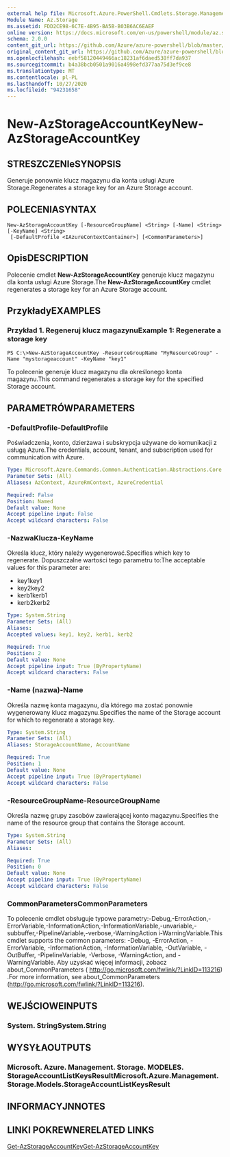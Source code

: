 ```yaml
---
external help file: Microsoft.Azure.PowerShell.Cmdlets.Storage.Management.dll-Help.xml
Module Name: Az.Storage
ms.assetid: FDD2CE98-6C7E-4B95-BA5B-B03B6AC6EAEF
online version: https://docs.microsoft.com/en-us/powershell/module/az.storage/new-azstorageaccountkey
schema: 2.0.0
content_git_url: https://github.com/Azure/azure-powershell/blob/master/src/Storage/Storage.Management/help/New-AzStorageAccountKey.md
original_content_git_url: https://github.com/Azure/azure-powershell/blob/master/src/Storage/Storage.Management/help/New-AzStorageAccountKey.md
ms.openlocfilehash: eebf58120449466ac18231af6daed538ff7da937
ms.sourcegitcommit: b4a38bcb0501a9016a4998efd377aa75d3ef9ce8
ms.translationtype: MT
ms.contentlocale: pl-PL
ms.lasthandoff: 10/27/2020
ms.locfileid: "94231658"
---
```

# <span data-ttu-id="7ab84-101">New-AzStorageAccountKey</span><span class="sxs-lookup"><span data-stu-id="7ab84-101">New-AzStorageAccountKey</span></span>

## <span data-ttu-id="7ab84-102">STRESZCZENIe</span><span class="sxs-lookup"><span data-stu-id="7ab84-102">SYNOPSIS</span></span>
<span data-ttu-id="7ab84-103">Generuje ponownie klucz magazynu dla konta usługi Azure Storage.</span><span class="sxs-lookup"><span data-stu-id="7ab84-103">Regenerates a storage key for an Azure Storage account.</span></span>

## <span data-ttu-id="7ab84-104">POLECENIA</span><span class="sxs-lookup"><span data-stu-id="7ab84-104">SYNTAX</span></span>

```
New-AzStorageAccountKey [-ResourceGroupName] <String> [-Name] <String> [-KeyName] <String>
 [-DefaultProfile <IAzureContextContainer>] [<CommonParameters>]
```

## <span data-ttu-id="7ab84-105">Opis</span><span class="sxs-lookup"><span data-stu-id="7ab84-105">DESCRIPTION</span></span>
<span data-ttu-id="7ab84-106">Polecenie cmdlet **New-AzStorageAccountKey** generuje klucz magazynu dla konta usługi Azure Storage.</span><span class="sxs-lookup"><span data-stu-id="7ab84-106">The **New-AzStorageAccountKey** cmdlet regenerates a storage key for an Azure Storage account.</span></span>

## <span data-ttu-id="7ab84-107">Przykłady</span><span class="sxs-lookup"><span data-stu-id="7ab84-107">EXAMPLES</span></span>

### <span data-ttu-id="7ab84-108">Przykład 1. Regeneruj klucz magazynu</span><span class="sxs-lookup"><span data-stu-id="7ab84-108">Example 1: Regenerate a storage key</span></span>
```
PS C:\>New-AzStorageAccountKey -ResourceGroupName "MyResourceGroup" -Name "mystorageaccount" -KeyName "key1"
```

<span data-ttu-id="7ab84-109">To polecenie generuje klucz magazynu dla określonego konta magazynu.</span><span class="sxs-lookup"><span data-stu-id="7ab84-109">This command regenerates a storage key for the specified Storage account.</span></span>

## <span data-ttu-id="7ab84-110">PARAMETRÓW</span><span class="sxs-lookup"><span data-stu-id="7ab84-110">PARAMETERS</span></span>

### <span data-ttu-id="7ab84-111">-DefaultProfile</span><span class="sxs-lookup"><span data-stu-id="7ab84-111">-DefaultProfile</span></span>
<span data-ttu-id="7ab84-112">Poświadczenia, konto, dzierżawa i subskrypcja używane do komunikacji z usługą Azure.</span><span class="sxs-lookup"><span data-stu-id="7ab84-112">The credentials, account, tenant, and subscription used for communication with Azure.</span></span>

```yaml
Type: Microsoft.Azure.Commands.Common.Authentication.Abstractions.Core.IAzureContextContainer
Parameter Sets: (All)
Aliases: AzContext, AzureRmContext, AzureCredential

Required: False
Position: Named
Default value: None
Accept pipeline input: False
Accept wildcard characters: False
```

### <span data-ttu-id="7ab84-113">-NazwaKlucza</span><span class="sxs-lookup"><span data-stu-id="7ab84-113">-KeyName</span></span>
<span data-ttu-id="7ab84-114">Określa klucz, który należy wygenerować.</span><span class="sxs-lookup"><span data-stu-id="7ab84-114">Specifies which key to regenerate.</span></span>
<span data-ttu-id="7ab84-115">Dopuszczalne wartości tego parametru to:</span><span class="sxs-lookup"><span data-stu-id="7ab84-115">The acceptable values for this parameter are:</span></span>
- <span data-ttu-id="7ab84-116">key1</span><span class="sxs-lookup"><span data-stu-id="7ab84-116">key1</span></span>
- <span data-ttu-id="7ab84-117">key2</span><span class="sxs-lookup"><span data-stu-id="7ab84-117">key2</span></span>
- <span data-ttu-id="7ab84-118">kerb1</span><span class="sxs-lookup"><span data-stu-id="7ab84-118">kerb1</span></span>
- <span data-ttu-id="7ab84-119">kerb2</span><span class="sxs-lookup"><span data-stu-id="7ab84-119">kerb2</span></span>

```yaml
Type: System.String
Parameter Sets: (All)
Aliases:
Accepted values: key1, key2, kerb1, kerb2

Required: True
Position: 2
Default value: None
Accept pipeline input: True (ByPropertyName)
Accept wildcard characters: False
```

### <span data-ttu-id="7ab84-120">-Name (nazwa)</span><span class="sxs-lookup"><span data-stu-id="7ab84-120">-Name</span></span>
<span data-ttu-id="7ab84-121">Określa nazwę konta magazynu, dla którego ma zostać ponownie wygenerowany klucz magazynu.</span><span class="sxs-lookup"><span data-stu-id="7ab84-121">Specifies the name of the Storage account for which to regenerate a storage key.</span></span>

```yaml
Type: System.String
Parameter Sets: (All)
Aliases: StorageAccountName, AccountName

Required: True
Position: 1
Default value: None
Accept pipeline input: True (ByPropertyName)
Accept wildcard characters: False
```

### <span data-ttu-id="7ab84-122">-ResourceGroupName</span><span class="sxs-lookup"><span data-stu-id="7ab84-122">-ResourceGroupName</span></span>
<span data-ttu-id="7ab84-123">Określa nazwę grupy zasobów zawierającej konto magazynu.</span><span class="sxs-lookup"><span data-stu-id="7ab84-123">Specifies the name of the resource group that contains the Storage account.</span></span>

```yaml
Type: System.String
Parameter Sets: (All)
Aliases:

Required: True
Position: 0
Default value: None
Accept pipeline input: True (ByPropertyName)
Accept wildcard characters: False
```

### <span data-ttu-id="7ab84-124">CommonParameters</span><span class="sxs-lookup"><span data-stu-id="7ab84-124">CommonParameters</span></span>
<span data-ttu-id="7ab84-125">To polecenie cmdlet obsługuje typowe parametry:-Debug,-ErrorAction,-ErrorVariable,-InformationAction,-InformationVariable,-unvariable,-subbuffer,-PipelineVariable,-verbose,-WarningAction i-WarningVariable.</span><span class="sxs-lookup"><span data-stu-id="7ab84-125">This cmdlet supports the common parameters: -Debug, -ErrorAction, -ErrorVariable, -InformationAction, -InformationVariable, -OutVariable, -OutBuffer, -PipelineVariable, -Verbose, -WarningAction, and -WarningVariable.</span></span> <span data-ttu-id="7ab84-126">Aby uzyskać więcej informacji, zobacz about_CommonParameters ( http://go.microsoft.com/fwlink/?LinkID=113216) .</span><span class="sxs-lookup"><span data-stu-id="7ab84-126">For more information, see about_CommonParameters (http://go.microsoft.com/fwlink/?LinkID=113216).</span></span>

## <span data-ttu-id="7ab84-127">WEJŚCIOWE</span><span class="sxs-lookup"><span data-stu-id="7ab84-127">INPUTS</span></span>

### <span data-ttu-id="7ab84-128">System. String</span><span class="sxs-lookup"><span data-stu-id="7ab84-128">System.String</span></span>

## <span data-ttu-id="7ab84-129">WYSYŁA</span><span class="sxs-lookup"><span data-stu-id="7ab84-129">OUTPUTS</span></span>

### <span data-ttu-id="7ab84-130">Microsoft. Azure. Management. Storage. MODELES. StorageAccountListKeysResult</span><span class="sxs-lookup"><span data-stu-id="7ab84-130">Microsoft.Azure.Management.Storage.Models.StorageAccountListKeysResult</span></span>

## <span data-ttu-id="7ab84-131">INFORMACYJN</span><span class="sxs-lookup"><span data-stu-id="7ab84-131">NOTES</span></span>

## <span data-ttu-id="7ab84-132">LINKI POKREWNE</span><span class="sxs-lookup"><span data-stu-id="7ab84-132">RELATED LINKS</span></span>

[<span data-ttu-id="7ab84-133">Get-AzStorageAccountKey</span><span class="sxs-lookup"><span data-stu-id="7ab84-133">Get-AzStorageAccountKey</span></span>](./Get-AzStorageAccountKey.md)
